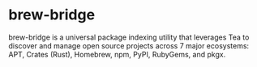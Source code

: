 # brew-bridge
brew-bridge is a universal package indexing utility that leverages Tea to discover and manage open source projects across 7 major ecosystems: APT, Crates (Rust), Homebrew, npm, PyPI, RubyGems, and pkgx.
